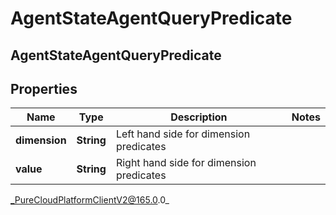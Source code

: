 # AgentStateAgentQueryPredicate

## AgentStateAgentQueryPredicate

## Properties

|Name | Type | Description | Notes|
|------------ | ------------- | ------------- | -------------|
| **dimension** | **String** | Left hand side for dimension predicates | |
| **value** | **String** | Right hand side for dimension predicates | |



_PureCloudPlatformClientV2@165.0.0_
